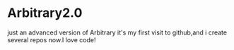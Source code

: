 # Arbitrary2.0
just an advanced version of Arbitrary
it's my first visit to github,and i create several repos now.I love code!
